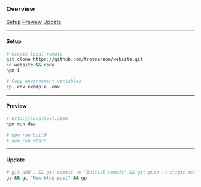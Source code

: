 ### Overview

[Setup](#setup)
[Preview](#preview)
[Update](#update)

---

#### Setup

```bash
# Create local remote
git clone https://github.com/troyserson/website.git
cd website && code .
npm i

# Copy environment variables
cp .env.example .env
```

---

#### Preview

```bash
# http://localhost:3000
npm run dev

# npm run build
# npm run start
```

---

#### Update

```bash
# git add . && git commit -m "Initial commit" && git push -u origin main
ga && gc "New blog post" && gp
```
